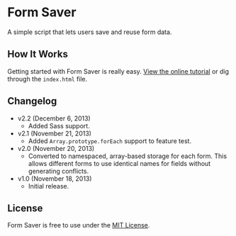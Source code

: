 # Form Saver
A simple script that lets users save and reuse form data.

## How It Works
Getting started with Form Saver is really easy. [View the online tutorial](http://cferdinandi.github.io/form-saver/) or dig through the `index.html` file.

## Changelog
* v2.2 (December 6, 2013)
  * Added Sass support.
* v2.1 (November 21, 2013)
  * Added `Array.prototype.forEach` support to feature test.
* v2.0 (November 20, 2013)
  * Converted to namespaced, array-based storage for each form. This allows different forms to use identical names for fields without generating conflicts.
* v1.0 (November 18, 2013)
  * Initial release.

## License
Form Saver is free to use under the [MIT License](http://gomakethings.com/mit/).